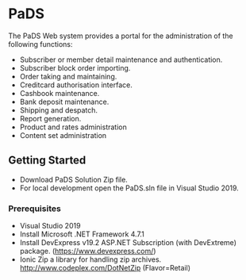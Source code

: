 # PaDS 
The PaDS Web system provides a portal for the administration of the following functions:
  - Subscriber or member detail maintenance and authentication.
  - Subscriber block order importing.
  - Order taking and maintaining.
  - Creditcard authorisation interface.
  - Cashbook maintenance.
  - Bank deposit maintenance.
  - Shipping and despatch.
  - Report generation.
  - Product and rates administration
  - Content set administration
  
## Getting Started
- Download PaDS Solution Zip file.
- For local development open the PaDS.sln file in Visual Studio 2019.

### Prerequisites
 - Visual Studio 2019
 - Install Microsoft .NET Framework 4.7.1
 - Install DevExpress v19.2 ASP.NET Subscription (with DevExtreme) package. (https://www.devexpress.com/)
 - Ionic Zip a library for handling zip archives. http://www.codeplex.com/DotNetZip (Flavor=Retail)

